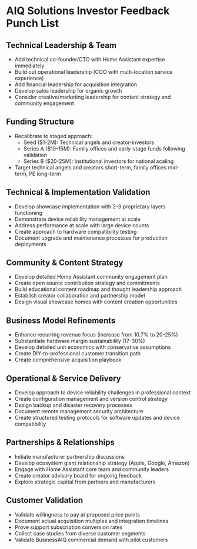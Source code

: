 # AIQ Solutions Investor Feedback Punch List

## Technical Leadership & Team
- Add technical co-founder/CTO with Home Assistant expertise immediately
- Build out operational leadership (COO with multi-location service experience)
- Add financial leadership for acquisition integration
- Develop sales leadership for organic growth
- Consider creative/marketing leadership for content strategy and community engagement

## Funding Structure
- Recalibrate to staged approach:
  - Seed ($1-2M): Technical angels and creator-investors
  - Series A ($10-15M): Family offices and early-stage funds following validation
  - Series B ($20-25M): Institutional investors for national scaling
- Target technical angels and creators short-term, family offices mid-term, PE long-term

## Technical & Implementation Validation
- Develop showcase implementation with 2-3 proprietary layers functioning
- Demonstrate device reliability management at scale
- Address performance at scale with large device counts
- Create approach to hardware compatibility testing
- Document upgrade and maintenance processes for production deployments

## Community & Content Strategy
- Develop detailed Home Assistant community engagement plan
- Create open source contribution strategy and commitments
- Build educational content roadmap and thought leadership approach
- Establish creator collaboration and partnership model
- Design visual showcase homes with content creation opportunities

## Business Model Refinements
- Enhance recurring revenue focus (increase from 10.7% to 20-25%)
- Substantiate hardware margin sustainability (17-30%)
- Develop detailed unit economics with conservative assumptions
- Create DIY-to-professional customer transition path
- Create comprehensive acquisition playbook

## Operational & Service Delivery
- Develop approach to device reliability challenges in professional context
- Create configuration management and version control strategy
- Design backup and disaster recovery processes
- Document remote management security architecture
- Create structured testing protocols for software updates and device compatibility

## Partnerships & Relationships
- Initiate manufacturer partnership discussions
- Develop ecosystem giant relationship strategy (Apple, Google, Amazon)
- Engage with Home Assistant core team and community leaders
- Create creator advisory board for ongoing feedback
- Explore strategic capital from partners and manufacturers

## Customer Validation
- Validate willingness to pay at proposed price points
- Document actual acquisition multiples and integration timelines
- Prove support subscription conversion rates
- Collect case studies from diverse customer segments
- Validate BusinessAIQ commercial demand with pilot customers
